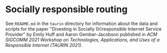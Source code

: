 # Socially responsible routing
See `README.md` in the `taurin` directory for information about the data and scripts for the paper "Divesting in Socially (Ir)responsible Internet Service Provider" by Emily Huff and Aaron Gember-Jacobson published in _ACM SIGCOMM 2021 Workshop on Technologies, Applications, and Uses of a Responsible Internet (TAURIN 2021)_.